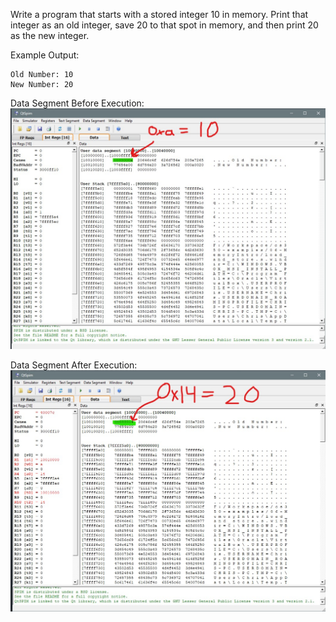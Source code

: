 Write a program that starts with a stored integer 10 in memory. Print that
integer as an old integer, save 20 to that spot in memory, and then print 20
as the new integer.

Example Output:
```
Old Number: 10
New Number: 20
```

Data Segment Before Execution:
![Before](img/before.jpg)

Data Segment After Execution:
![After](img/after.jpg)
